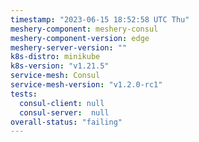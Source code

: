 ```yaml
---
timestamp: "2023-06-15 18:52:58 UTC Thu"
meshery-component: meshery-consul
meshery-component-version: edge
meshery-server-version: ""
k8s-distro: minikube
k8s-version: "v1.21.5"
service-mesh: Consul
service-mesh-version: "v1.2.0-rc1"
tests:
  consul-client: null
  consul-server:  null
overall-status: "failing"
---
```

